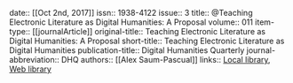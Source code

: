 date:: [[Oct 2nd, 2017]]
issn:: 1938-4122
issue:: 3
title:: @Teaching Electronic Literature as Digital Humanities: A Proposal
volume:: 011
item-type:: [[journalArticle]]
original-title:: Teaching Electronic Literature as Digital Humanities: A Proposal
short-title:: Teaching Electronic Literature as Digital Humanities
publication-title:: Digital Humanities Quarterly
journal-abbreviation:: DHQ
authors:: [[Alex Saum-Pascual]]
links:: [Local library](zotero://select/groups/2386895/items/4MNAQ6SU), [Web library](https://www.zotero.org/groups/2386895/items/4MNAQ6SU)

